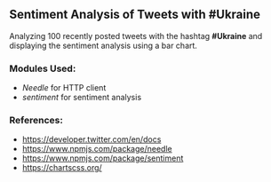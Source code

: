 ## Sentiment Analysis of Tweets with #Ukraine
Analyzing 100 recently posted tweets with the hashtag **#Ukraine** and displaying the sentiment analysis using a bar chart.

### Modules Used:
- *Needle* for HTTP client
- *sentiment* for sentiment analysis

### References:
- https://developer.twitter.com/en/docs
- https://www.npmjs.com/package/needle
- https://www.npmjs.com/package/sentiment
- https://chartscss.org/
